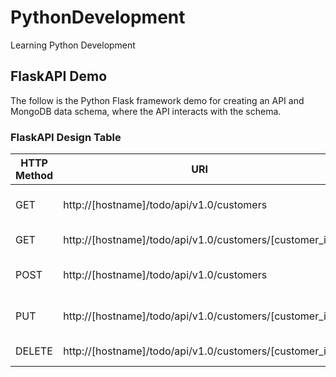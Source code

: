 # PythonDevelopment
Learning Python Development



## FlaskAPI Demo
The follow is the Python Flask framework demo for creating an API and MongoDB data schema, where the API interacts with the schema.

### FlaskAPI Design Table

|HTTP Method    |URI                                                        |Action                     |
|---------------|-----------------------------------------------------------|---------------------------|
|GET            |http://[hostname]/todo/api/v1.0/customers                  |Retrieve list of customers     |
|GET            |http://[hostname]/todo/api/v1.0/customers/[customer_id]    |Retrieve a customer            |
|POST           |http://[hostname]/todo/api/v1.0/customers                  |Create a new customer          |
|PUT            |http://[hostname]/todo/api/v1.0/customers/[customer_id]    |Update an existing customer    |
|DELETE         |http://[hostname]/todo/api/v1.0/customers/[customer_id]    |Delete a customer              |